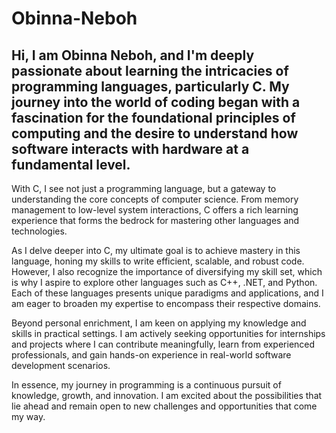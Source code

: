 # Obinna-Neboh
## Hi, I am Obinna Neboh, and I'm deeply passionate about learning the intricacies of programming languages, particularly C. My journey into the world of coding began with a fascination for the foundational principles of computing and the desire to understand how software interacts with hardware at a fundamental level. 

With C, I see not just a programming language, but a gateway to understanding the core concepts of computer science. From memory management to low-level system interactions, C offers a rich learning experience that forms the bedrock for mastering other languages and technologies.

As I delve deeper into C, my ultimate goal is to achieve mastery in this language, honing my skills to write efficient, scalable, and robust code. However, I also recognize the importance of diversifying my skill set, which is why I aspire to explore other languages such as C++, .NET, and Python. Each of these languages presents unique paradigms and applications, and I am eager to broaden my expertise to encompass their respective domains.

Beyond personal enrichment, I am keen on applying my knowledge and skills in practical settings. I am actively seeking opportunities for internships and projects where I can contribute meaningfully, learn from experienced professionals, and gain hands-on experience in real-world software development scenarios.

In essence, my journey in programming is a continuous pursuit of knowledge, growth, and innovation. I am excited about the possibilities that lie ahead and remain open to new challenges and opportunities that come my way.
